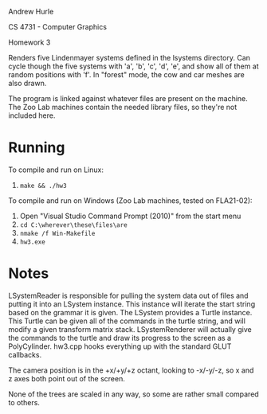 Andrew Hurle

CS 4731 - Computer Graphics

Homework 3


Renders five Lindenmayer systems defined in the lsystems directory.
Can cycle though the five systems with 'a', 'b', 'c', 'd', 'e', and show
all of them at random positions with 'f'.  In "forest" mode, the cow and
car meshes are also drawn.

The program is linked against whatever files are present on the machine.
The Zoo Lab machines contain the needed library files, so they're not
included here.

Running
=====

To compile and run on Linux:

1. `make && ./hw3`


To compile and run on Windows (Zoo Lab machines, tested on FLA21-02):

1. Open "Visual Studio Command Prompt (2010)" from the start menu
2. `cd C:\wherever\these\files\are`
3. `nmake /f Win-Makefile`
4. `hw3.exe`

Notes
=====

LSystemReader is responsible for pulling the system data out of files
and putting it into an LSystem instance.  This instance will iterate the
start string based on the grammar it is given.  The LSystem provides a
Turtle instance.  This Turtle can be given all of the commands in the
turtle string, and will modify a given transform matrix stack.
LSystemRenderer will actually give the commands to the turtle and draw
its progress to the screen as a PolyCylinder.  hw3.cpp hooks everything
up with the standard GLUT callbacks.

The camera position is in the +x/+y/+z octant, looking to -x/-y/-z, so x
and z axes both point out of the screen.

None of the trees are scaled in any way, so some are rather small
compared to others.

